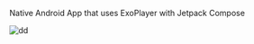 Native Android App that uses ExoPlayer with Jetpack Compose

![dd](https://github.com/tgmeser/Exo-Player-Demo/assets/78986854/0fb48bdb-d5ac-46e4-a845-43ec39ca1ec2)
